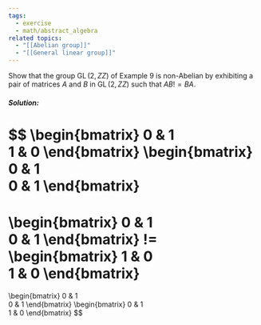```yaml
---
tags:
  - exercise
  - math/abstract_algebra
related topics:
  - "[[Abelian group]]"
  - "[[General linear group]]"
---
```

Show that the group $\operatorname{GL}(2,  ZZ)$ of Example $9$ is non-Abelian by exhibiting a pair of matrices $A$ and $B$ in $\operatorname{GL}(2,  ZZ)$ such that $AB  != BA$.
##### Solution:
$$
\begin{bmatrix}
	0 & 1\
	1 & 0
\end{bmatrix}
\begin{bmatrix}
	0 & 1\
	0 & 1
\end{bmatrix}
=
\begin{bmatrix}
	0 & 1\
	0 & 1
\end{bmatrix}
 !=
\begin{bmatrix}
	1 & 0\
	1 & 0
\end{bmatrix}
=
\begin{bmatrix}
	0 & 1\
	0 & 1
\end{bmatrix}
\begin{bmatrix}
	0 & 1\
	1 & 0
\end{bmatrix}
$$
